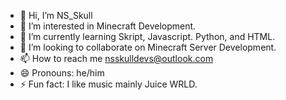 - 👋 Hi, I’m NS_Skull
- 👀 I’m interested in Minecraft Development.
- 🌱 I’m currently learning Skript, Javascript. Python, and HTML.
- 💞️ I’m looking to collaborate on Minecraft Server Development.
- 📫 How to reach me nsskulldevs@outlook.com
- 😄 Pronouns: he/him
- ⚡ Fun fact: I like music mainly Juice WRLD.

<!---
NSSkull/NSSkull is a ✨ special ✨ repository because its `README.md` (this file) appears on your GitHub profile.
You can click the Preview link to take a look at your changes.
--->
